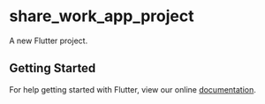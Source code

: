 # share_work_app_project

A new Flutter project.

## Getting Started

For help getting started with Flutter, view our online
[documentation](https://flutter.io/).
